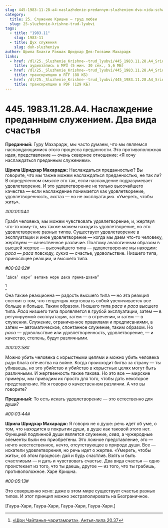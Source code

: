 ```yaml
---
slug: 445-1983-11-28-a4-naslazhdenie-predannym-sluzheniem-dva-vida-schastya
category:
  title: 25. Служение Кришне — труд любви
  slug: 25-sluzhenie-krishne-trud-lyubvi
tags:
  - title: "1983.11"
    slug: 1983-11
  - title: Дух служения
    slug: duh-sluzheniya
author: Шрила Бхакти Ракшак Шридхар Дев-Госвами Махарадж
links:
  - href: /dl/25._Sluzhenie_Krishne--trud_lyubvi/445_1983.11.28.A4_SridharMj_Naslazhdenie_predannym_sluzheniem__Dva_vida_schastja.mp3
    title: аудиозапись в MP3 (5 мин. 30 сек., 5,6 МБ)
  - href: /dl/25._Sluzhenie_Krishne--trud_lyubvi/445_1983.11.28.A4_SridharMj_Naslazhdenie_predannym_sluzheniem__Dva_vida_schastja.rtf
    title: транскрипцию в RTF (88 КБ)
  - href: /dl/25._Sluzhenie_Krishne--trud_lyubvi/445_1983.11.28.A4_SridharMj_Naslazhdenie_predannym_sluzheniem__Dva_vida_schastja.pdf
    title: транскрипцию в PDF (129 КБ)
---
```


# 445. 1983.11.28.A4. Наслаждение преданным служением. Два вида счастья

**Преданный:** Гуру Махарадж, мы часто думаем, что мы являемся наслаждающимися этого процесса преданности. Это противоположная идея, представление — очень скверное отношение: «Я хочу наслаждаться преданным служением».

**Шрила Шридхар Махарадж:** Наслаждаться преданностью? Вы говорите, что мы также можем наслаждаться преданностью, не так ли? В определенном смысле это так, если наслаждение подразумевает удовлетворение. И это удовлетворение не только высочайшего качества — если наслаждение понимается как удовлетворение, удовлетворенность, экстаз — но не эксплуатацию. «Умереть, чтобы жить».

*#00:01:04#*

Грабя человека, мы можем чувствовать удовлетворение, и, жертвуя что-то кому-то, мы также можем находить удовлетворение, но это удовлетворение разных типов. Существует удовлетворение в эксплуатации и иное удовлетворение — когда мы даем что-то человеку, жертвуем — качественное различие. Поэтому аналогичным образом в высшей жертве — высочайшего типа — удовлетворение мы находим: *раса* — *раса* повсюду, *сукха* — счастье, удовольствие. Низшего типа, приносящее реакции, и высшего типа.

*#00:02:02#*

    ’да̄са’ кари’ ветана море деха према-дхана”
[^_ftn1]

Она также реакционна — радость высшего типа — но эта реакция состоит в том, что тенденция жертвовать собой увеличивается все больше и больше. Таким образом. Низшего типа *раса* и *раса* высшего типа. *Раса* низшего типа проявляется в грубой эксплуатации, затем — в регулируемой эксплуатации, затем — в отречении, и затем — в служении. Служение, ограниченное правилами и предписаниями, а затем — автоматическое, спонтанное служение, таким образом. Но *раса* — удовольствие или удовлетворенность, удовлетворение, — и качество, степень, будут различными.

*#00:02:58#*

Можно убить человека с корыстными целями и можно убить человека ради блага отечества на войне. Когда происходит битва за страну — ты убиваешь, но это убийство и убийство в корыстных целях могут быть различными. И жертвенность также такова. Но это все — мирские примеры, мы приводим их просто для того, чтобы дать некоторое представление. Но я говорю о качественном различии. А что вы говорите?

**Преданный:** То есть искать удовлетворение — это естественно для души?

*#00:03:44#*

**Шрила Шридхар Махарадж:** Я говорю не о душе: речь идет об уме, о том, что находится в покрытии души, в душе как таковой этого нет. Функцией подлинной души является служение, *сева*, а чужеродные элементы были ею приобретены. Это ложное представление, это — нечто неестественное, нечто, отсутствующее в природе души. Все — искатели удовлетворения, но речь идет о жертве. «Умереть, чтобы жить», об этом процессе: дай и будь счастлив. Взять и быть счастливым — и дать и чувствовать счастье. Два вида счастья — одно проистекает из того, что ты даешь, другое — из того, что ты грабишь, противоположное. Харе Кришна.

*#00:05:13#*

Это совершенно ясно: даже в этом мире существует счастье разных типов. И этот принцип можно экстраполировать на Безграничное.

[Гаура-Хари, Гаура-Хари, Гаура-Хари, Гаура-Хари.]



[^_ftn1]: [«Шри Чайтанья-чаритамрита», Антья-лила 20.37](../notes/shri-chajtanya-charitamrita-antya-lila/shri-chajtanya-charitamrita-antya-lila-20-37.md)
